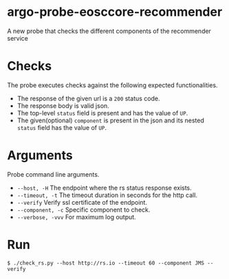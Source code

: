 # argo-probe-eosccore-recommender

A new probe that checks the different components of the recommender service

# Checks

The probe executes checks against
the following expected functionalities.

- The response of the given url is a `200` status code.
- The response body is valid json.
- The top-level `status` field is present and has the value of `UP`.
- The given(optional) `component` is present in the json and its nested `status` field has the value of `UP`. 

# Arguments

Probe command line arguments.

- `--host, -H` The endpoint where the rs status response exists.
- `--timeout, -t` The timeout duration in seconds for the http call.
- `--verify` Verify ssl certificate of the endpoint.
- `--component, -c` Specific component to check.
- `--verbose, -vvv` For maximum log output.

# Run
```shell
$ ./check_rs.py --host http://rs.io --timeout 60 --component JMS --verify
```
